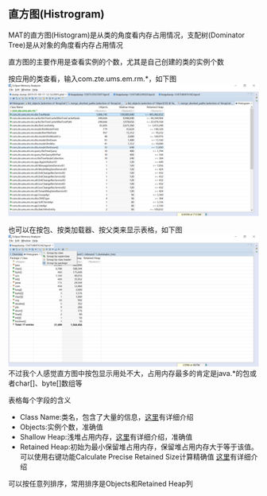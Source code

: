 ## 直方图(Histrogram)

MAT的直方图(Histogram)是从类的角度看内存占用情况，支配树(Dominator Tree)是从对象的角度看内存占用情况

直方图的主要作用是查看实例的个数，尤其是自己创建的类的实例个数

按应用的类查看，输入com.zte.ums.em.rm.*，如下图
![Histrogram](./1.png)

也可以在按包、按类加载器、按父类来显示表格，如下图
![Histrogram](./2.png)
不过我个人感觉直方图中按包显示用处不大，占用内存最多的肯定是java.*的包或者char[]、byte[]数组等

表格每个字段的含义
* Class Name:类名，包含了大量的信息，[这里](../README.md)有详细介绍
* Objects:实例个数，准确值
* Shallow Heap:浅堆占用内存，[这里](../../概念/README.md)有详细介绍，准确值
* Retained Heap:初始为最小保留堆占用内存，保留堆占用内存大于等于该值。可以使用右键功能Calculate Precise Retained Size计算精确值
[这里](../../概念/README.md)有详细介绍

可以按任意列排序，常用排序是Objects和Retained Heap列







